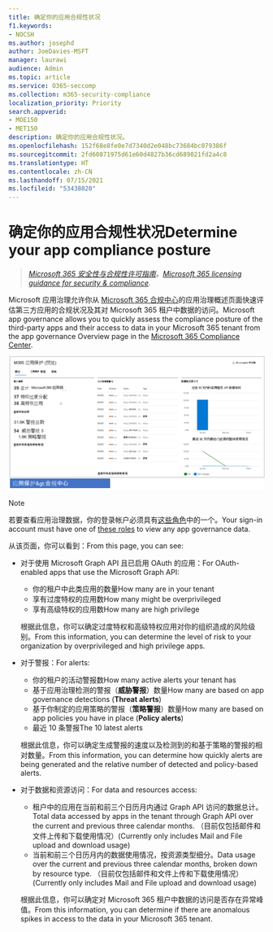 ```yaml
---
title: 确定你的应用合规性状况
f1.keywords:
- NOCSH
ms.author: josephd
author: JoeDavies-MSFT
manager: laurawi
audience: Admin
ms.topic: article
ms.service: O365-seccomp
ms.collection: m365-security-compliance
localization_priority: Priority
search.appverid:
- MOE150
- MET150
description: 确定你的应用合规性状况。
ms.openlocfilehash: 152f68e8fe0e7d7340d2e048bc73684bc079386f
ms.sourcegitcommit: 2fd60871975d61e60d4827b36cd689021fd2a4c8
ms.translationtype: HT
ms.contentlocale: zh-CN
ms.lasthandoff: 07/15/2021
ms.locfileid: "53438020"
---
```

# <a name="determine-your-app-compliance-posture"></a><span data-ttu-id="cf1f4-103">确定你的应用合规性状况</span><span class="sxs-lookup"><span data-stu-id="cf1f4-103">Determine your app compliance posture</span></span>

><span data-ttu-id="cf1f4-104">*[Microsoft 365 安全性与合规性许可指南](https://aka.ms/ComplianceSD)。*</span><span class="sxs-lookup"><span data-stu-id="cf1f4-104">*[Microsoft 365 licensing guidance for security & compliance](https://aka.ms/ComplianceSD).*</span></span>

<span data-ttu-id="cf1f4-105">Microsoft 应用治理允许你从 [Microsoft 365 合规中心](https://aka.ms/appgovernance)的应用治理概述页面快速评估第三方应用的合规状况及其对 Microsoft 365 租户中数据的访问。</span><span class="sxs-lookup"><span data-stu-id="cf1f4-105">Microsoft app governance allows you to quickly assess the compliance posture of the third-party apps and their access to data in your Microsoft 365 tenant from the app governance Overview page in the [Microsoft 365 Compliance Center](https://aka.ms/appgovernance).</span></span>

![Microsoft 365 合规中心内的应用治理概述页面](..\media\manage-app-protection-governance\mapg-cc-overview.png)

>[!Note]
> <span data-ttu-id="cf1f4-107">若要查看应用治理数据，你的登录帐户必须具有[这些角色](app-governance-get-started.md#administrator-roles)中的一个。</span><span class="sxs-lookup"><span data-stu-id="cf1f4-107">Your sign-in account must have one of [these roles](app-governance-get-started.md#administrator-roles) to view any app governance data.</span></span>
>

<span data-ttu-id="cf1f4-108">从该页面，你可以看到：</span><span class="sxs-lookup"><span data-stu-id="cf1f4-108">From this page, you can see:</span></span>

- <span data-ttu-id="cf1f4-109">对于使用 Microsoft Graph API 且已启用 OAuth 的应用：</span><span class="sxs-lookup"><span data-stu-id="cf1f4-109">For OAuth-enabled apps that use the Microsoft Graph API:</span></span>

  - <span data-ttu-id="cf1f4-110">你的租户中此类应用的数量</span><span class="sxs-lookup"><span data-stu-id="cf1f4-110">How many are in your tenant</span></span>
  - <span data-ttu-id="cf1f4-111">享有过度特权的应用数</span><span class="sxs-lookup"><span data-stu-id="cf1f4-111">How many might be overprivileged</span></span>
  - <span data-ttu-id="cf1f4-112">享有高级特权的应用数</span><span class="sxs-lookup"><span data-stu-id="cf1f4-112">How many are high privilege</span></span>

  <span data-ttu-id="cf1f4-113">根据此信息，你可以确定过度特权和高级特权应用对你的组织造成的风险级别。</span><span class="sxs-lookup"><span data-stu-id="cf1f4-113">From this information, you can determine the level of risk to your organization by overprivileged and high privilege apps.</span></span>

- <span data-ttu-id="cf1f4-114">对于警报：</span><span class="sxs-lookup"><span data-stu-id="cf1f4-114">For alerts:</span></span>

  - <span data-ttu-id="cf1f4-115">你的租户的活动警报数</span><span class="sxs-lookup"><span data-stu-id="cf1f4-115">How many active alerts your tenant has</span></span>
  - <span data-ttu-id="cf1f4-116">基于应用治理检测的警报（**威胁警报**）数量</span><span class="sxs-lookup"><span data-stu-id="cf1f4-116">How many are based on app governance detections (**Threat alerts**)</span></span>
  - <span data-ttu-id="cf1f4-117">基于你制定的应用策略的警报（**策略警报**）数量</span><span class="sxs-lookup"><span data-stu-id="cf1f4-117">How many are based on app policies you have in place (**Policy alerts**)</span></span>
  - <span data-ttu-id="cf1f4-118">最近 10 条警报</span><span class="sxs-lookup"><span data-stu-id="cf1f4-118">The 10 latest alerts</span></span>

  <span data-ttu-id="cf1f4-119">根据此信息，你可以确定生成警报的速度以及检测到的和基于策略的警报的相对数量。</span><span class="sxs-lookup"><span data-stu-id="cf1f4-119">From this information, you can determine how quickly alerts are being generated and the relative number of detected and policy-based alerts.</span></span>

- <span data-ttu-id="cf1f4-120">对于数据和资源访问：</span><span class="sxs-lookup"><span data-stu-id="cf1f4-120">For data and resources access:</span></span>

  - <span data-ttu-id="cf1f4-121">租户中的应用在当前和前三个日历月内通过 Graph API 访问的数据总计。</span><span class="sxs-lookup"><span data-stu-id="cf1f4-121">Total data accessed by apps in the tenant through Graph API over the current and previous three calendar months.</span></span> <span data-ttu-id="cf1f4-122">（目前仅包括邮件和文件上传和下载使用情况）</span><span class="sxs-lookup"><span data-stu-id="cf1f4-122">(Currently only includes Mail and File upload and download usage)</span></span>
  - <span data-ttu-id="cf1f4-123">当前和前三个日历月内的数据使用情况，按资源类型细分。</span><span class="sxs-lookup"><span data-stu-id="cf1f4-123">Data usage over the current and previous three calendar months, broken down by resource type.</span></span> <span data-ttu-id="cf1f4-124">（目前仅包括邮件和文件上传和下载使用情况）</span><span class="sxs-lookup"><span data-stu-id="cf1f4-124">(Currently only includes Mail and File upload and download usage)</span></span>

  <span data-ttu-id="cf1f4-125">根据此信息，你可以确定对 Microsoft 365 租户中数据的访问是否存在异常峰值。</span><span class="sxs-lookup"><span data-stu-id="cf1f4-125">From this information, you can determine if there are anomalous spikes in access to the data in your Microsoft 365 tenant.</span></span>
